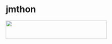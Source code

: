 # jmthon

<p align="left"><a href="https://heroku.com/deploy?template=https://github.com/Mjysyhebsdd/mus1"> <img src="https://img.shields.io/badge/Deploy%20To%20Heroku-purple?style=for-the-badge&logo=heroku" width="320" height="58.45"/></a></p>
